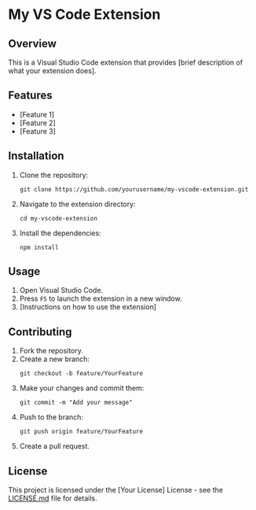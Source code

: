 # My VS Code Extension

## Overview
This is a Visual Studio Code extension that provides [brief description of what your extension does]. 

## Features
- [Feature 1]
- [Feature 2]
- [Feature 3]

## Installation
1. Clone the repository:
   ```
   git clone https://github.com/yourusername/my-vscode-extension.git
   ```
2. Navigate to the extension directory:
   ```
   cd my-vscode-extension
   ```
3. Install the dependencies:
   ```
   npm install
   ```

## Usage
1. Open Visual Studio Code.
2. Press `F5` to launch the extension in a new window.
3. [Instructions on how to use the extension]

## Contributing
1. Fork the repository.
2. Create a new branch:
   ```
   git checkout -b feature/YourFeature
   ```
3. Make your changes and commit them:
   ```
   git commit -m "Add your message"
   ```
4. Push to the branch:
   ```
   git push origin feature/YourFeature
   ```
5. Create a pull request.

## License
This project is licensed under the [Your License] License - see the [LICENSE.md](LICENSE.md) file for details.